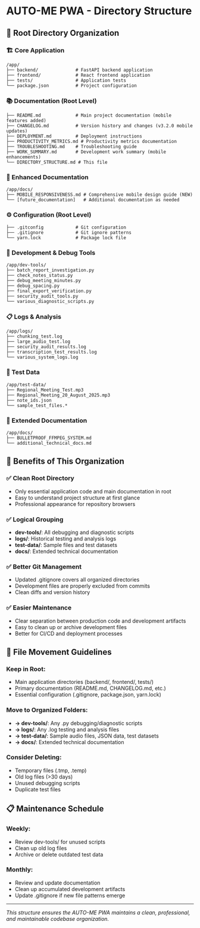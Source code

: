 # AUTO-ME PWA - Directory Structure

## 📁 **Root Directory Organization**

### **🏗️ Core Application**
```
/app/
├── backend/              # FastAPI backend application
├── frontend/             # React frontend application  
├── tests/                # Application tests
└── package.json          # Project configuration
```

### **📚 Documentation (Root Level)**
```
├── README.md             # Main project documentation (mobile features added)
├── CHANGELOG.md          # Version history and changes (v3.2.0 mobile updates)
├── DEPLOYMENT.md         # Deployment instructions
├── PRODUCTIVITY_METRICS.md # Productivity metrics documentation
├── TROUBLESHOOTING.md    # Troubleshooting guide
├── WORK_SUMMARY.md       # Development work summary (mobile enhancements)
└── DIRECTORY_STRUCTURE.md # This file
```

### **📱 Enhanced Documentation**
```
/app/docs/
├── MOBILE_RESPONSIVENESS.md # Comprehensive mobile design guide (NEW)
└── [future_documentation]   # Additional documentation as needed
```

### **⚙️ Configuration (Root Level)**
```
├── .gitconfig            # Git configuration
├── .gitignore            # Git ignore patterns
└── yarn.lock             # Package lock file
```

### **🔧 Development & Debug Tools**
```
/app/dev-tools/
├── batch_report_investigation.py
├── check_notes_status.py
├── debug_meeting_minutes.py
├── debug_spacing.py
├── final_export_verification.py
├── security_audit_tools.py
└── various_diagnostic_scripts.py
```

### **📋 Logs & Analysis**
```
/app/logs/
├── chunking_test.log
├── large_audio_test.log
├── security_audit_results.log
├── transcription_test_results.log
└── various_system_logs.log
```

### **🧪 Test Data**
```
/app/test-data/
├── Regional_Meeting_Test.mp3
├── Regional_Meeting_20_August_2025.mp3
├── note_ids.json
└── sample_test_files.*
```

### **📖 Extended Documentation**
```
/app/docs/
├── BULLETPROOF_FFMPEG_SYSTEM.md
└── additional_technical_docs.md
```

## 🎯 **Benefits of This Organization**

### ✅ **Clean Root Directory**
- Only essential application code and main documentation in root
- Easy to understand project structure at first glance
- Professional appearance for repository browsers

### ✅ **Logical Grouping**
- **dev-tools/**: All debugging and diagnostic scripts
- **logs/**: Historical testing and analysis logs
- **test-data/**: Sample files and test datasets
- **docs/**: Extended technical documentation

### ✅ **Better Git Management**
- Updated .gitignore covers all organized directories
- Development files are properly excluded from commits
- Clean diffs and version history

### ✅ **Easier Maintenance**
- Clear separation between production code and development artifacts
- Easy to clean up or archive development files
- Better for CI/CD and deployment processes

## 🔄 **File Movement Guidelines**

### **Keep in Root:**
- Main application directories (backend/, frontend/, tests/)
- Primary documentation (README.md, CHANGELOG.md, etc.)
- Essential configuration (.gitignore, package.json, yarn.lock)

### **Move to Organized Folders:**
- **→ dev-tools/**: Any .py debugging/diagnostic scripts
- **→ logs/**: Any .log testing and analysis files
- **→ test-data/**: Sample audio files, JSON data, test datasets
- **→ docs/**: Extended technical documentation

### **Consider Deleting:**
- Temporary files (.tmp, .temp)
- Old log files (>30 days)
- Unused debugging scripts
- Duplicate test files

## 📋 **Maintenance Schedule**

### **Weekly:**
- Review dev-tools/ for unused scripts
- Clean up old log files
- Archive or delete outdated test data

### **Monthly:**
- Review and update documentation
- Clean up accumulated development artifacts
- Update .gitignore if new file patterns emerge

---

*This structure ensures the AUTO-ME PWA maintains a clean, professional, and maintainable codebase organization.*